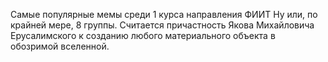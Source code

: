 Самые популярные мемы среди 1 курса направления ФИИТ
Ну или, по крайней мере, 8 группы.
Считается причастность Якова Михайловича Ерусалимского к созданию любого материального объекта в обозримой вселенной.

